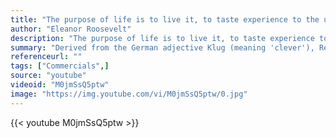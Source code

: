 ```yaml
---
title: "The purpose of life is to live it, to taste experience to the utmost, to reach out eagerly and without fear for newer and richer experience."
author: "Eleanor Roosevelt"
description: "The purpose of life is to live it, to taste experience to the utmost, to reach out eagerly and without fear for newer and richer experience. - Eleanor Roosevelt quotes from GetInspired365.com"
summary: "Derived from the German adjective Klug (meaning 'clever'), Red Bull Kluge combines complex machinery patched together with the energy and prowess of world-class athletes, to see what happens when physics gets physical."
referenceurl: ""
tags: ["Commercials",]
source: "youtube"
videoid: "M0jmSsQ5ptw"
image: "https://img.youtube.com/vi/M0jmSsQ5ptw/0.jpg"
---
```


{{< youtube M0jmSsQ5ptw >}}
